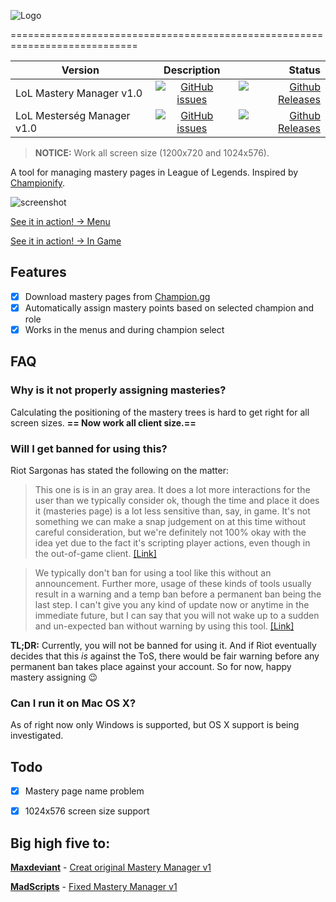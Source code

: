 ![Logo](http://dewster.hu/git/logo.png)

============================================================================


| Version        | Description           | Status  |
| ------------- |:-------------:| -----:|
| LoL Mastery Manager v1.0      | [![GitHub issues](https://img.shields.io/github/issues/dewster/lol-mastery-manager-master-new-client.svg?style=flat-square)](https://github.com/dewster/lol-mastery-manager-master-new-client/issues) | [![Github Releases](https://img.shields.io/github/downloads/dewster/lol-mastery-manager-master-new-client/latest/total.svg?style=flat-square)](https://github.com/dewster/lol-mastery-manager-master-new-client/releases/tag/v0.5ENG) |
| LoL Mesterség Manager v1.0     | [![GitHub issues](https://img.shields.io/github/issues/dewster/lol-mastery-manager-master-new-client.svg?style=flat-square)](https://github.com/dewster/lol-mastery-manager-master-new-client/issues)      |  [![Github Releases](https://img.shields.io/github/downloads/dewster/lol-mastery-manager-master-new-client/latest/total.svg?style=flat-square)](https://github.com/dewster/lol-mastery-manager-master-new-client/releases/tag/v0.5HUN) |
  


> **NOTICE:** Work all screen size (1200x720 and 1024x576).

A tool for managing mastery pages in League of Legends. Inspired by [Championify](https://github.com/dustinblackman/Championify).

![screenshot ](http://dewster.hu/git/Screenshot.png)

[See it in action! -> Menu](https://raw.githubusercontent.com/dewster/lol-mastery-manager-master-new-client/master/Example%201%20-%20Menu.gif)


[See it in action! -> In Game](https://raw.githubusercontent.com/dewster/lol-mastery-manager-master-new-client/master/Example%201%20-%20In%20Game.gif)


Features
--------
- [x] Download mastery pages from [Champion.gg](http://champion.gg/)
- [x] Automatically assign mastery points based on selected champion and role
- [x] Works in the menus and during champion select

FAQ
---

### Why is it not properly assigning masteries?
Calculating the positioning of the mastery trees is hard to get right for all screen sizes.
**== Now work all client size.==**
### Will I get banned for using this?
Riot Sargonas has stated the following on the matter:

>This one is is in an gray area. It does a lot more interactions for the user than we typically consider ok, though the time and place it does it (masteries page) is a lot less sensitive than, say, in game.
It's not something we can make a snap judgement on at this time without careful consideration, but we're definitely not 100% okay with the idea yet due to the fact it's scripting player actions, even though in the out-of-game client. [[Link]](https://www.reddit.com/r/leagueoflegends/comments/3oeb8q/just_made_a_tool_for_automatically_creating/cvx7hm3)

>We typically don't ban for using a tool like this without an announcement. Further more, usage of these kinds of tools usually result in a warning and a temp ban before a permanent ban being the last step.
I can't give you any kind of update now or anytime in the immediate future, but I can say that you will not wake up to a sudden and un-expected ban without warning by using this tool. [[Link]](https://www.reddit.com/r/leagueoflegends/comments/3oeb8q/just_made_a_tool_for_automatically_creating/cw03o71)

**TL;DR:** Currently, you will not be banned for using it. And if Riot eventually decides that this *is* against the ToS, there would be fair warning before any permanent ban takes place against your account. So for now, happy mastery assigning :wink:

### Can I run it on Mac OS X?
As of right now only Windows is supported, but OS X support is being investigated.

Todo
---
- [x] Mastery page name problem
- [x] 1024x576 screen size support



Big high five to:
---
 **[Maxdeviant](https://github.com/maxdeviant)** - [Creat original Mastery Manager v1](https://github.com/maxdeviant/lol-mastery-manager)

**[MadScripts]( https://github.com/MadScripts)** - [Fixed Mastery Manager v1](https://github.com/MadScripts/lol-mastery-manager)
